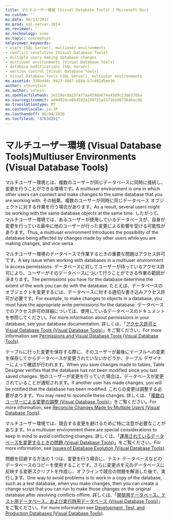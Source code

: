```yaml
---
title: マルチユーザー環境 (Visual Database Tools) | Microsoft Docs
ms.custom: ''
ms.date: 06/13/2017
ms.prod: sql-server-2014
ms.reviewer: ''
ms.technology: ssms
ms.topic: conceptual
helpviewer_keywords:
- users [SQL Server], multiuser environments
- conflict resolution [Visual Database Tools]
- multiple users making database changes
- multiuser environments [Visual Database Tools]
- database modifications [SQL Server]
- version control [Visual Database Tools]
- Visual Database Tools [SQL Server], multiuser environments
ms.assetid: 330bd48c-9427-4967-b58e-b7c492d5ee36
author: stevestein
ms.author: sstein
ms.openlocfilehash: 2e219ecda25f477aa459de674a43d9c2360376ba
ms.sourcegitcommit: ad4d92dce894592a259721a1571b1d8736abacdb
ms.translationtype: MT
ms.contentlocale: ja-JP
ms.lasthandoff: 08/04/2020
ms.locfileid: "87634201"
---
```

# <a name="multiuser-environments-visual-database-tools"></a><span data-ttu-id="5fb24-102">マルチユーザー環境 (Visual Database Tools)</span><span class="sxs-lookup"><span data-stu-id="5fb24-102">Multiuser Environments (Visual Database Tools)</span></span>
  <span data-ttu-id="5fb24-103">マルチユーザー環境とは、複数のユーザーが同じデータベースに同時に接続し、変更を行うことができる環境です。</span><span class="sxs-lookup"><span data-stu-id="5fb24-103">A multiuser environment is one in which other users can connect and make changes to the same database that you are working with.</span></span> <span data-ttu-id="5fb24-104">その結果、複数のユーザーが同時に同じデータベース オブジェクトに対する作業を行う場合があります。</span><span class="sxs-lookup"><span data-stu-id="5fb24-104">As a result, several users might be working with the same database objects at the same time.</span></span> <span data-ttu-id="5fb24-105">したがって、マルチユーザー環境では、あるユーザーが使用しているデータベースが、自身が変更を行っている最中に他のユーザーが行った変更による影響を受ける可能性があります。</span><span class="sxs-lookup"><span data-stu-id="5fb24-105">Thus, a multiuser environment introduces the possibility of the database being affected by changes made by other users while you are making changes, and vice versa.</span></span>  
  
 <span data-ttu-id="5fb24-106">マルチユーザー環境のデータベースで作業するときの重要な問題はアクセス許可です。</span><span class="sxs-lookup"><span data-stu-id="5fb24-106">A key issue when working with databases in a multiuser environment is access permissions.</span></span> <span data-ttu-id="5fb24-107">データベースに対してユーザーが持っているアクセス許可により、ユーザーがそのデータベースについて行うことができる作業の範囲が決まります。</span><span class="sxs-lookup"><span data-stu-id="5fb24-107">The permissions you have for the database determine the extent of the work you can do with the database.</span></span> <span data-ttu-id="5fb24-108">たとえば、データベースのオブジェクトを変更するには、データベースに対する適切な書き込みアクセス許可が必要です。</span><span class="sxs-lookup"><span data-stu-id="5fb24-108">For example, to make changes to objects in a database, you must have the appropriate write permissions for the database.</span></span> <span data-ttu-id="5fb24-109">データベースでのアクセス許可の詳細については、使用しているデータベースのドキュメントを参照してください。</span><span class="sxs-lookup"><span data-stu-id="5fb24-109">For more information about permissions in your database, see your database documentation.</span></span> <span data-ttu-id="5fb24-110">詳しくは、「[アクセス許可と Visual Database Tools (Visual Database Tools)](visual-database-tools.md)」をご覧ください。</span><span class="sxs-lookup"><span data-stu-id="5fb24-110">For more information see [Permissions and Visual Database Tools &#40;Visual Database Tools&#41;](visual-database-tools.md).</span></span>  
  
 <span data-ttu-id="5fb24-111">テーブルに行った変更を保存する際に、そのユーザーが最後にテーブルへの変更を保存してからデータベースが変更されていないかどうか、テーブル デザイナーによって確認が行われます。</span><span class="sxs-lookup"><span data-stu-id="5fb24-111">When you save changes made to tables, Table Designer verifies that the database has not been modified since you last saved changes.</span></span> <span data-ttu-id="5fb24-112">他のユーザーが変更を行っていた場合は、データベースが変更されていることが通知されます。</span><span class="sxs-lookup"><span data-stu-id="5fb24-112">If another user has made changes, you will be notified that the database has been modified.</span></span> <span data-ttu-id="5fb24-113">これらの変更は調整する必要があります。</span><span class="sxs-lookup"><span data-stu-id="5fb24-113">You may need to reconcile these changes.</span></span> <span data-ttu-id="5fb24-114">詳しくは、「[複数のユーザーによる変更の調整 (Visual Database Tools)](reconcile-changes-made-by-multiple-users-visual-database-tools.md)」をご覧ください。</span><span class="sxs-lookup"><span data-stu-id="5fb24-114">For more information, see [Reconcile Changes Made by Multiple Users &#40;Visual Database Tools&#41;](reconcile-changes-made-by-multiple-users-visual-database-tools.md).</span></span>  
  
 <span data-ttu-id="5fb24-115">マルチユーザー環境では、競合する変更を避けるために特に注意が必要なことがあります。</span><span class="sxs-lookup"><span data-stu-id="5fb24-115">In a multiuser environment there are special considerations to keep in mind to avoid conflicting changes.</span></span> <span data-ttu-id="5fb24-116">詳しくは、「[運用されているデータベースを変更するときの問題 (Visual Database Tools)](issues-of-database-evolution-visual-database-tools.md)」をご覧ください。</span><span class="sxs-lookup"><span data-stu-id="5fb24-116">For more information, see [Issues of Database Evolution &#40;Visual Database Tools&#41;](issues-of-database-evolution-visual-database-tools.md).</span></span>  
  
 <span data-ttu-id="5fb24-117">問題を回避する方法の 1 つは、変更を行う場合に、テスト データベースなどのデータベースのコピーを使用することです。さらに変更点を元のデータベースに反映する変更スクリプトを作成し、オフラインで競合の問題を解消した後で、実行します。</span><span class="sxs-lookup"><span data-stu-id="5fb24-117">One way to avoid problems is to work in a copy of the database, such as a test database, when you make changes, then you can create a change script that you can run to make those changes on the original database after resolving conflicts offline.</span></span> <span data-ttu-id="5fb24-118">詳しくは、「[開発用データベース、テスト用データベース、および実行時用データベース (Visual Database Tools)](development-test-and-production-databases-visual-database-tools.md)」をご覧ください。</span><span class="sxs-lookup"><span data-stu-id="5fb24-118">For more information see [Development, Test, and Production Databases &#40;Visual Database Tools&#41;](development-test-and-production-databases-visual-database-tools.md).</span></span>  
  
  
